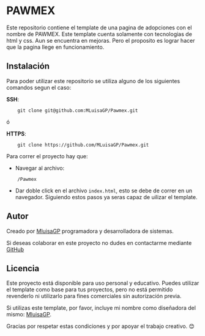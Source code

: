 # PAWMEX

Este repositorio contiene el template de una pagina de adopciones con el nombre de PAWMEX. Este template cuenta solamente con tecnologias de html y css. Aun se encuentra en mejoras. Pero el proposito es lograr hacer que la pagina llege en funcionamiento.

## Instalación

Para poder utilizar este repositorio se utiliza alguno de los siguientes comandos segun el caso:

 **SSH**:

`    git clone git@github.com:MLuisaGP/Pawmex.git`

ó

 **HTTPS**:

`    git clone https://github.com/MLuisaGP/Pawmex.git`

Para correr el proyecto hay que:
- Navegar al archivo:

`    /Pawmex`

 - Dar doble click en el archivo `index.html`, esto se debe de correr en un navegador.
Siguiendo estos pasos ya seras capaz de uilizar el template.


## Autor

Creado por [MluisaGP](https://github.com/MLuisaGP) programadora y desarrolladora de sistemas.

Si deseas colaborar en este proyecto no dudes en contactarme mediante [GitHub](https://github.com/MLuisaGP)

## Licencia


Este proyecto está disponible para uso personal y educativo. Puedes utilizar el template como base para tus proyectos, pero no está permitido revenderlo ni utilizarlo para fines comerciales sin autorización previa.  

Si utilizas este template, por favor, incluye mi nombre como diseñadora del mismo: [MluisaGP](https://github.com/MLuisaGP).  

Gracias por respetar estas condiciones y por apoyar el trabajo creativo. 😊